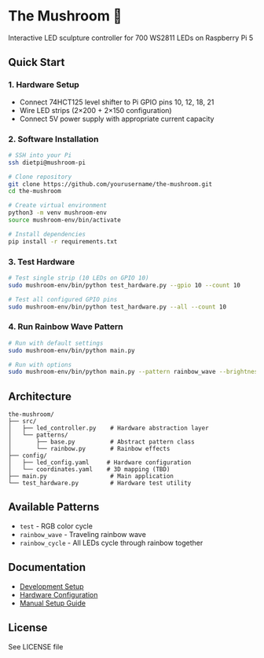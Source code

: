 # The Mushroom 🍄
Interactive LED sculpture controller for 700 WS2811 LEDs on Raspberry Pi 5

## Quick Start

### 1. Hardware Setup
- Connect 74HCT125 level shifter to Pi GPIO pins 10, 12, 18, 21
- Wire LED strips (2×200 + 2×150 configuration)
- Connect 5V power supply with appropriate current capacity

### 2. Software Installation
```bash
# SSH into your Pi
ssh dietpi@mushroom-pi

# Clone repository
git clone https://github.com/yourusername/the-mushroom.git
cd the-mushroom

# Create virtual environment
python3 -m venv mushroom-env
source mushroom-env/bin/activate

# Install dependencies
pip install -r requirements.txt
```

### 3. Test Hardware
```bash
# Test single strip (10 LEDs on GPIO 10)
sudo mushroom-env/bin/python test_hardware.py --gpio 10 --count 10

# Test all configured GPIO pins
sudo mushroom-env/bin/python test_hardware.py --all --count 10
```

### 4. Run Rainbow Wave Pattern
```bash
# Run with default settings
sudo mushroom-env/bin/python main.py

# Run with options
sudo mushroom-env/bin/python main.py --pattern rainbow_wave --brightness 128
```

## Architecture

```
the-mushroom/
├── src/
│   ├── led_controller.py    # Hardware abstraction layer
│   └── patterns/
│       ├── base.py          # Abstract pattern class
│       └── rainbow.py       # Rainbow effects
├── config/
│   ├── led_config.yaml     # Hardware configuration
│   └── coordinates.yaml    # 3D mapping (TBD)
├── main.py                  # Main application
└── test_hardware.py         # Hardware test utility
```

## Available Patterns
- `test` - RGB color cycle
- `rainbow_wave` - Traveling rainbow wave
- `rainbow_cycle` - All LEDs cycle through rainbow together

## Documentation
- [Development Setup](docs/development-setup.md)
- [Hardware Configuration](docs/hardware-config.md)
- [Manual Setup Guide](docs/manual-setup.md)

## License
See LICENSE file
